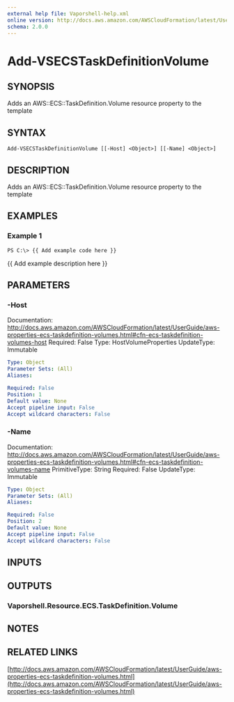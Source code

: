 ```yaml
---
external help file: Vaporshell-help.xml
online version: http://docs.aws.amazon.com/AWSCloudFormation/latest/UserGuide/aws-properties-ecs-taskdefinition-volumes.html
schema: 2.0.0
---
```


# Add-VSECSTaskDefinitionVolume

## SYNOPSIS
Adds an AWS::ECS::TaskDefinition.Volume resource property to the template

## SYNTAX

```
Add-VSECSTaskDefinitionVolume [[-Host] <Object>] [[-Name] <Object>]
```

## DESCRIPTION
Adds an AWS::ECS::TaskDefinition.Volume resource property to the template

## EXAMPLES

### Example 1
```
PS C:\> {{ Add example code here }}
```

{{ Add example description here }}

## PARAMETERS

### -Host
Documentation: http://docs.aws.amazon.com/AWSCloudFormation/latest/UserGuide/aws-properties-ecs-taskdefinition-volumes.html#cfn-ecs-taskdefinition-volumes-host
Required: False
Type: HostVolumeProperties
UpdateType: Immutable

```yaml
Type: Object
Parameter Sets: (All)
Aliases: 

Required: False
Position: 1
Default value: None
Accept pipeline input: False
Accept wildcard characters: False
```

### -Name
Documentation: http://docs.aws.amazon.com/AWSCloudFormation/latest/UserGuide/aws-properties-ecs-taskdefinition-volumes.html#cfn-ecs-taskdefinition-volumes-name
PrimitiveType: String
Required: False
UpdateType: Immutable

```yaml
Type: Object
Parameter Sets: (All)
Aliases: 

Required: False
Position: 2
Default value: None
Accept pipeline input: False
Accept wildcard characters: False
```

## INPUTS

## OUTPUTS

### Vaporshell.Resource.ECS.TaskDefinition.Volume

## NOTES

## RELATED LINKS

[http://docs.aws.amazon.com/AWSCloudFormation/latest/UserGuide/aws-properties-ecs-taskdefinition-volumes.html](http://docs.aws.amazon.com/AWSCloudFormation/latest/UserGuide/aws-properties-ecs-taskdefinition-volumes.html)

